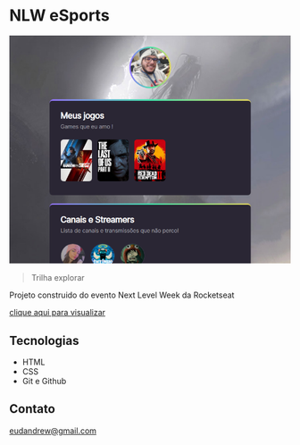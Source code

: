 # NLW eSports 

![preview](./.github/preview.png)

> Trilha explorar

Projeto construido do evento Next Level Week da Rocketseat

[clique aqui para visualizar](https://andrews-aw.github.io/NLW/)

##  Tecnologias

- HTML
- CSS
- Git e Github

## Contato

eudandrew@gmail.com
